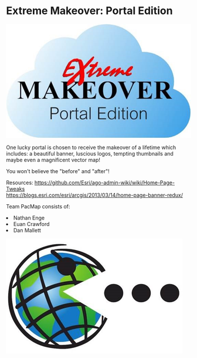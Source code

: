 <h1>Extreme Makeover: Portal Edition</h1>

![PortalMakeover.jpg](PortalMakeover.jpg)

One lucky portal is chosen to receive the makeover of a lifetime which includes: a beautiful banner, luscious logos, tempting thumbnails and maybe even a magnificent vector map!

You won't believe the "before" and "after"!

Resources:
https://github.com/Esri/ago-admin-wiki/wiki/Home-Page-Tweaks
<br/>
https://blogs.esri.com/esri/arcgis/2013/03/14/home-page-banner-redux/
<br/>

Team PacMap consists of:

<li>Nathan Enge</li>
<li>Euan Crawford</li>
<li>Dan Mallett</li>


![PacMapLogo.jpg](PacMapLogo.jpg)

